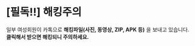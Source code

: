 # [필독!!] 해킹주의
일부 여성회원이 카톡으로 **해킹파일(사진, 동영상, ZIP, APK 등)** 을 보내고 있습니다.    
**클릭해서 받으면 해킹되니 주의하세요.**  

